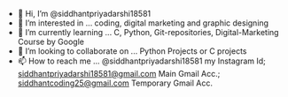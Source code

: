 - 👋 Hi, I’m @siddhantpriyadarshi18581
- 👀 I’m interested in ... coding, digital marketing and graphic designing
- 🌱 I’m currently learning ... C, Python, Git-repositories, Digital-Marketing Course by Google
- 💞️ I’m looking to collaborate on ... Python Projects or C projects
- 📫 How to reach me ... @siddhantpriyadarshi18581 my Instagram Id; siddhantpriyadarshi18581@gmail.com Main Gmail Acc.; siddhantcoding25@gmail.com Temporary Gmail Acc.

<!---
siddhantpriyadarshi18581/siddhantpriyadarshi18581 is a ✨ special ✨ repository because its `README.md` (this file) appears on your GitHub profile.
You can click the Preview link to take a look at your changes.
--->
